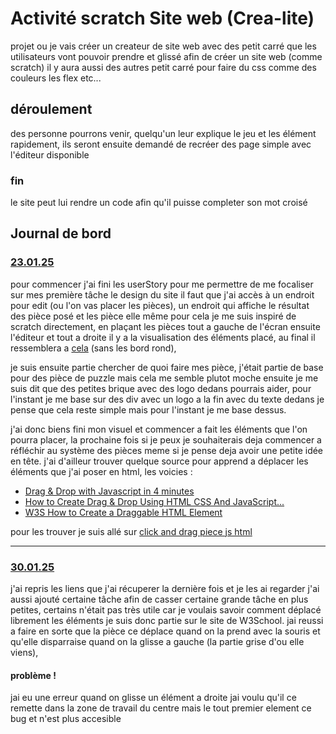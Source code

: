 # Activité scratch Site web (Crea-lite)
projet ou je vais créer un createur de site web avec des petit carré que les utilisateurs vont pouvoir prendre et glissé afin de créer un site web (comme scratch)
il y aura aussi des autres petit carré pour faire du css comme des couleurs les flex etc...

## déroulement
des personne pourrons venir, quelqu'un leur explique le jeu et les élément rapidement, ils seront ensuite demandé de recréer des page simple avec l'éditeur disponible 

### fin
le site peut lui rendre un code afin qu'il puisse completer son mot croisé 

## Journal de bord
### <u>23.01.25</u> 
pour commencer j'ai fini les userStory pour me permettre de me focaliser sur mes première tâche le design du site il faut que j'ai accès à un endroit pour edit (ou l'on vas placer les pièces), un endroit qui affiche le résultat des pièce posé et les pièce elle même pour cela je me suis inspiré de scratch directement, en plaçant les pièces tout a gauche de l'écran ensuite l'éditeur et tout a droite il y a la visualisation des éléments placé, au final il ressemblera a [cela](https://www.figma.com/board/3SdVKQSNF73kZjlfRFt0TI/Crea-lite-maquette?node-id=0-1&t=6mvrIqvB06JyFfUH-1) (sans les bord rond),

je suis ensuite partie chercher de quoi faire mes pièce, j'était partie de base pour des pièce de puzzle mais cela me semble plutot moche ensuite je me suis dit que des petites brique avec des logo dedans pourrais aider, pour l'instant je me base sur des div avec un logo a la fin avec du texte dedans je pense que cela reste simple mais pour l'instant je me base dessus.

j'ai donc biens fini mon visuel et commencer a fait les éléments que l'on pourra placer, la prochaine fois si je peux je souhaiterais deja commencer a réfléchir au système des pièces meme si je pense deja avoir une petite idée en tête. j'ai d'ailleur trouver quelque source pour apprend a déplacer les éléments que j'ai poser en html, les voicies :
- [Drag & Drop with Javascript in 4 minutes](https://www.youtube.com/watch?v=ymDjvycjgUM)
- [How to Create Drag & Drop Using HTML CSS And JavaScript...](https://www.youtube.com/watch?v=4AHot187Lj0)
- [W3S How to Create a Draggable HTML Element](https://www.w3schools.com/howto/howto_js_draggable.asp)

pour les trouver je suis allé sur [click and drag piece js html](https://www.google.com/search?q=click+and+drag+piece+js+html&sca_esv=25faab50f0835e7e&rlz=1C1GCEA_enCH1124CH1124&ei=xveRZ6r2HvLZ7_UP2aCUoAk&ved=0ahUKEwiq8YLYsIuLAxXy7LsIHVkQBZQQ4dUDCBE&uact=5&oq=click+and+drag+piece+js+html&gs_lp=Egxnd3Mtd2l6LXNlcnAiHGNsaWNrIGFuZCBkcmFnIHBpZWNlIGpzIGh0bWwyBRAhGKABMgUQIRigATIFECEYnwUyBRAhGJ8FSLQNUO4BWOALcAF4AJABAJgBZqABswWqAQM2LjK4AQPIAQD4AQGYAgmgAscFwgIJEAAYsAMYCBgewgILEAAYgAQYsAMYogTCAgYQABgWGB7CAggQABiABBiiBMICCBAAGBYYChgemAMAiAYBkAYDkgcDNy4yoAeuHQ&sclient=gws-wiz-serp)

---
### <u>30.01.25</u> 
j'ai repris les liens que j'ai récuperer la dernière fois et je les ai regarder j'ai aussi ajouté certaine tâche afin de casser certaine grande tâche en plus petites, certains n'était pas très utile car je voulais savoir comment déplacé librement les éléments je suis donc partie sur le site de W3School. jai reussi a faire en sorte que la pièce ce déplace quand on la prend avec la souris et qu'elle disparraise quand on la glisse a gauche (la partie grise d'ou elle viens),
#### problème !
jai eu une erreur quand on glisse un élément a droite jai voulu qu'il ce remette dans la zone de travail du centre mais le tout premier element ce bug et n'est plus accesible